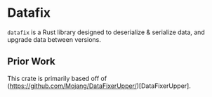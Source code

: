 # Datafix
`datafix` is a Rust library designed to deserialize & serialize data, and upgrade data between versions.

## Prior Work
This crate is primarily based off of (https://github.com/Mojang/DataFixerUpper/)[DataFixerUpper].
